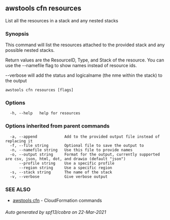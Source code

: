 ## awstools cfn resources

List all the resources in a stack and any nested stacks

### Synopsis

This command will list the resources attached to the provided stack and any possible nested stacks.

Return values are the ResourceID, Type, and Stack of the resource. You can use the --namefile flag to show names instead of resource ids.

--verbose will add the status and logicalname (the nme within the stack) to the output

```
awstools cfn resources [flags]
```

### Options

```
  -h, --help   help for resources
```

### Options inherited from parent commands

```
  -a, --append            Add to the provided output file instead of replacing it
  -f, --file string       Optional file to save the output to
  -n, --namefile string   Use this file to provide names
  -o, --output string     Format for the output, currently supported are csv, json, html, dot, and drawio (default "json")
      --profile string    Use a specific profile
      --region string     Use a specific region
  -s, --stack string      The name of the stack
  -v, --verbose           Give verbose output
```

### SEE ALSO

* [awstools cfn](awstools_cfn.md)	 - CloudFormation commands

###### Auto generated by spf13/cobra on 22-Mar-2021
